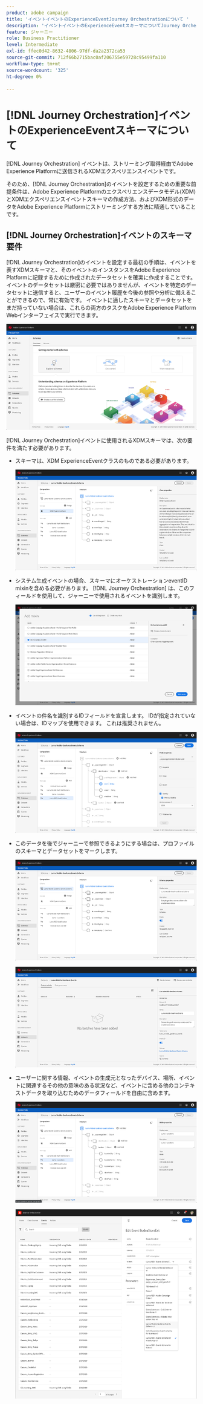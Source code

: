```yaml
---
product: adobe campaign
title: 'イベントイベントのExperienceEventJourney Orchestrationについて '
description: 'イベントイベントのExperienceEventスキーマについてJourney Orchestration '
feature: ジャーニー
role: Business Practitioner
level: Intermediate
exl-id: ffec0d42-8632-4806-97df-da2a2372ca53
source-git-commit: 712f66b2715bac0af206755e59728c95499fa110
workflow-type: tm+mt
source-wordcount: '325'
ht-degree: 0%

---
```


# [!DNL Journey Orchestration]イベントのExperienceEventスキーマについて

[!DNL Journey Orchestration] イベントは、ストリーミング取得経由でAdobe Experience Platformに送信されるXDMエクスペリエンスイベントです。

そのため、[!DNL Journey Orchestration]のイベントを設定するための重要な前提条件は、Adobe Experience Platformのエクスペリエンスデータモデル(XDM)とXDMエクスペリエンスイベントスキーマの作成方法、およびXDM形式のデータをAdobe Experience Platformにストリーミングする方法に精通していることです。

## [!DNL Journey Orchestration]イベントのスキーマ要件

[!DNL Journey Orchestration]のイベントを設定する最初の手順は、イベントを表すXDMスキーマと、そのイベントのインスタンスをAdobe Experience Platformに記録するために作成されたデータセットを確実に作成することです。 イベントのデータセットは厳密に必要ではありませんが、イベントを特定のデータセットに送信すると、ユーザーのイベント履歴を今後の参照や分析に備えることができるので、常に有効です。 イベントに適したスキーマとデータセットをまだ持っていない場合は、これらの両方のタスクをAdobe Experience Platform Webインターフェイスで実行できます。

![](../assets/schema1.png)

[!DNL Journey Orchestration]イベントに使用されるXDMスキーマは、次の要件を満たす必要があります。

* スキーマは、XDM ExperienceEventクラスのものである必要があります。

   ![](../assets/schema2.png)

* システム生成イベントの場合、スキーマにオーケストレーションeventID mixinを含める必要があります。 [!DNL Journey Orchestration] は、このフィールドを使用して、ジャーニーで使用されるイベントを識別します。

   ![](../assets/schema3.png)

* イベントの件名を識別するIDフィールドを宣言します。 IDが指定されていない場合は、IDマップを使用できます。 これは推奨されません。

   ![](../assets/schema4.png)

* このデータを後でジャーニーで参照できるようにする場合は、プロファイルのスキーマとデータセットをマークします。

   ![](../assets/schema5.png)

   ![](../assets/schema6.png)

* ユーザーに関する情報、イベントの生成元となったデバイス、場所、イベントに関連するその他の意味のある状況など、イベントに含める他のコンテキストデータを取り込むためのデータフィールドを自由に含めます。

   ![](../assets/schema7.png)

   ![](../assets/schema8.png)
